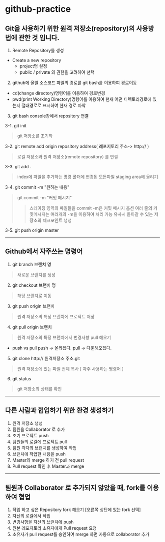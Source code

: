 
# github-practice

Git을 사용하기 위한 원격 저장소(repository)의 사용방법에 관한 것 입니다.
-----------------------------------------------------------------------------

1. Remote Repository를 생성
* Create a new repository
  * project명 설정
  * public / private 의 권한을 고려하여 선택

2. github에 올릴 소스코드 파일의 경로를 git bash를 이용하여 경로이동
  * cd(change directory)명령어를 이용하여 경로변경
  * pwd(print Working Directory)명령어를 이용하여 현재 어떤 디렉토리경로에 있는지 절대경로로 표시하여 현재 경로 파악

3. git bash console창에서 repository 연결

3-1. git init
> git 저장소를 초기화

3-2. git remote add origin repository address( 레포지토리 주소-> http:// )
> 로컬 저장소와 원격 저장소(remote repository) 를 연결

3-3. git add .
> index에 파일을 추가하는 명령
> 폴더에 변경된 모든파일 staging area에 올리기

3-4. git commit -m "원하는 내용"
> git commit -m "커밋 메시지"
>> 스테이징 영역의 파일들을 commit
>> -m은 커밋 메시지 옵션
>> 여러 줄의 커밋메시지는 여러개의 -m을 이용하여 처리 가능
>> 유사시 돌아갈 수 있는 저장소의 체크포인트 생성

3-5. git push origin master


--------------------------------------------------------------------------------
## Github에서 자주쓰는 명령어

1. git branch 브랜치 명
> 새로운 브랜치를 생성

2. git checkout 브랜치 명
> 해당 브랜치로 이동

3. git push origin 브랜치
> 원격 저장소의 특정 브랜치에 프로젝트 저장

4. git pull origin 브랜치
> 원격 저장소의 특정 브랜치에서 변경사항 pull 해오기

* push vs pull
push -> 올리겠다.
pull -> 다운해오겠다.

5. git clone http:// 원격저장소 주소.git
> 원격 저장소에 있는 파일 전체 복사 [ 자주 사용하는 명령어 ]

6. git status 
> git 저장소의 상태를 확인

---------------------------------------------------------------------------
## 다른 사람과 협업하기 위한 환경 생성하기

1. 원격 저장소 생성
2. 팀원을 Collaborator 로 추가
3. 초기 프로젝트 push
4. 팀원들의 로컬에 프로젝트 pull
5. 팀원 각자의 브랜치를 생성하여 작업
6. 브랜치에 작업한 내용을 push
7. Master와 merge 하기 전 pull request
8. Pull request 확인 후 Master과 merge

---------------------------------------------------------------------------
## 팀원과 Collaborator 로 추가되지 않았을 때, fork를 이용하여 협업

1. 작업 하고 싶은 Repository fork 해오기 [오른쪽 상단에 있는 fork 선택]
2. 자신의 로컬에서 작업
3. 변경사항을 자신의 브랜치에 push
4. 원본 레포지토리 소유자에게 Pull request 요청
5. 소유자가 pull request를 승인하여 merge 하면 자동으로 collaborator 추가



